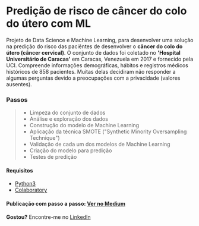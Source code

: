 # Predição de risco de câncer do colo do útero com ML

Projeto de Data Science e Machine Learning, para desenvolver uma solução na predição do risco das paciêntes de desenvolver o **câncer do colo do útero (câncer cervical)**. O conjunto de dados foi coletado no **'Hospital Universitário de Caracas'** em Caracas, Venezuela em 2017 e fornecido pela UCI. Compreende informações demográficas, hábitos e registros médicos históricos de 858 pacientes. Muitas delas decidiram não responder a algumas perguntas devido a preocupações com a privacidade (valores ausentes).

### Passos

> - Limpeza do conjunto de dados
> - Análise e exploração dos dados
> - Construção do modelo de Machine Learning
> - Aplicação da técnica SMOTE ("Synthetic Minority Oversampling Technique")
> - Validação de cada um dos modelos de Machine Learning
> - Criação do modelo para predição
> - Testes de predição

#### Requisitos
- [Python3](https://www.python.org/)
- [Colaboratory](https://colab.research.google.com/)

#### Publicação com passo a passo: [Ver no Medium](https://medium.com/@zeh.henrique92/predi%C3%A7%C3%A3o-de-risco-de-c%C3%A2ncer-do-colo-do-%C3%BAtero-com-machine-learning-e4f34d6fbeb3)

**Gostou?**
Encontre-me no [LinkedIn](https://www.linkedin.com/in/jhroveda/)
